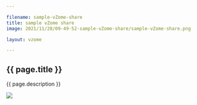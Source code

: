 ```yaml
---

filename: sample-vZome-share
title: sample vZome share
image: 2021/11/28/09-49-52-sample-vZome-share/sample-vZome-share.png

layout: vzome

---
```


## {{ page.title }}

{{ page.description }}

<vzome-viewer src="./{{ page.filename }}.vZome" style="width: 100%; height: 70vh;">
  <img src="./{{ page.filename }}.png"/>
</vzome-viewer>
